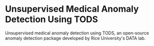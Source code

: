 # Unsupervised Medical Anomaly Detection Using TODS

Unsupervised medical anomaly detection using TODS, an open-source anomaly detection package developed by Rice University's DATA lab.
